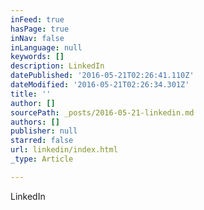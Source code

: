 ```yaml
---
inFeed: true
hasPage: true
inNav: false
inLanguage: null
keywords: []
description: LinkedIn
datePublished: '2016-05-21T02:26:41.110Z'
dateModified: '2016-05-21T02:26:34.301Z'
title: ''
author: []
sourcePath: _posts/2016-05-21-linkedin.md
authors: []
publisher: null
starred: false
url: linkedin/index.html
_type: Article

---
```

LinkedIn